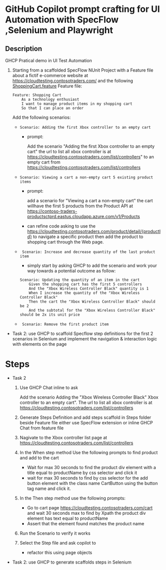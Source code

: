 # GitHub Copilot prompt crafting for UI Automation with SpecFlow ,Selenium and Playwright

## Description

GHCP Pratical demo in UI Test Automation

 1) Starting from a scaffolded SpecFlow NUnit Project with a Feature file about a fictif e-commerce website at https://cloudtesting.contosotraders.com/ and the following [ShoppingCart.feature](SpecFlowProject.Tests\Features\ShoppingCart.feature) Feature file:
 
    ```gherkin
    Feature: Shopping Cart
        As a technology enthusiast
        I want to manage product items in my shopping cart
        So that I can place an order
    ```
    Add the following scenarios:

    - 
        ```gherkin
        Scenario: Adding the first Xbox controller to an empty cart
        ``` 
        - prompt:
        
            Add the scenario "Adding the first Xbox controller to an empty cart" the url to list all xbox controller is at  https://cloudtesting.contosotraders.com/list/controllers" to an empty cart from https://cloudtesting.contosotraders.com/list/controllers

    - 
        ```gherkin
        Scenario: Viewing a cart a non-empty cart 5 existing product items
        ``` 
        - prompt:
            
            add a scenario for "Viewing a cart a non-empty cart" the cart willhave the first 5 products from the Product  API at https://contoso-traders-productsctprd.eastus.cloudapp.azure.com/v1/Products

        - can refine code asking to use the https://cloudtesting.contosotraders.com/product/detail/{productId} to navigate a specific product then add the product to shopping cart through the Web page.

    -  ```gherkin
        Scenario: Increase and decrease quantity of the last product item
        ``` 
        - simply start by asking GHCP to add the scenario and work your way towards a potential outcome as follow:
        ```gherkin
        Scenario: Updating the quantity of an item in the cart
            Given the shopping cart has the first 5 controllers
            And the "Xbox Wireless Controller Black" quantity is 1
            When I increase the quantity of the "Xbox Wireless Controller Black" 
            Then the cart the "Xbox Wireless Controller Black" should be 2 
            And the subtotal for the "Xbox Wireless Controller Black" should be 2x its unit price
        ```

    -  ```gherkin
        Scenario: Remove the first product item
        ``` 


- Task 2: use GHCP to scaffold Specflow step definitions for the first 2 scenarios in Selenium and implement the navigation & interaction logic with elements on the page


# Steps

- Task 2
    
    1. Use GHCP Chat inline to ask 
    
        Add the scenario Adding the "Xbox Wireless Controller Black" Xbox controller to an empty cart". The url to list all xbox controller is at  https://cloudtesting.contosotraders.com/list/controllers

    2. Generate Steps Definition and add steps scaffold in Steps folder beside Feature file either use SpecFlow extension or inline GHCP Chat from feature file

    3. Nagivate to the Xbox controller list page at https://cloudtesting.contosotraders.com/list/controllers

    4. In the When step method Use the following prompts to find product and add to the cart 
        - Wait for max 30 seconds to find the product div element with a title equal to productName by css selector and click it
        - wait for max 30 seconds to find by css selector for the add button element with the class name CartButton using the button tag name and click it. 

    5. In the Then step method use the following prompts:
       -  Go to cart page https://cloudtesting.contosotraders.com/cart and wait 30 seconds max to find by Xpath the product div element has text equal to productName 
       -  Assert that the element found matches the product name

    6. Run the Scenario to verify it works
    7. Select the Step file and ask copilot to 
        - refactor this using page objects


- Task 2: use GHCP to generate scaffolds steps in Selenium

    
